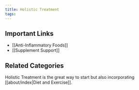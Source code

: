 ```yaml
---
title: Holistic Treatment
tags:
---
```

## Important Links

* [[Anti-Inflammatory Foods]]
* [[Supplement Support]]

## Related Categories

Holistic Treatment is the great way to start but also incorporating  [[about/index|Diet and Exercise]]. 
